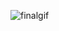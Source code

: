 
![finalgif](https://github.com/navinrc/vercel-clone/assets/40256832/51bf5bf0-10e1-4ece-a797-6a935415cad1)

